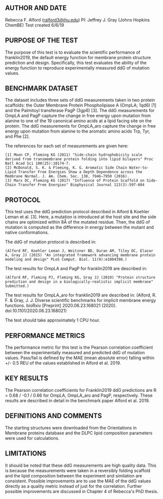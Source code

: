 ## AUTHOR AND DATE
Rebecca F. Alford (ralford3@jhu.edu)
PI: Jeffrey J. Gray (Johns Hopkins ChemBE)
Test created 6/6/19

## PURPOSE OF THE TEST
The purpose of this test is to evaluate the scientific performance of franklin2019, the default energy function for membrane protein structure prediction and design. Specifically, this test evaluates the ability of the energy function to reproduce experimentally measured ddG of mutation values.

## BENCHMARK DATASET
The dataset includes three sets of ddG measurements taken in two protein scaffolds: the Outer Membrane Protein Phospholipiase A (OmpLA; 1qd6) [1] and the Palmitoyl transferase PagP (3gp6) [3]. The ddG measurements for OmpLA and PagP capture the change in free energy upon mutation from alanine to one of the 19 canonical amino acids at a lipid facing site on the protein. The ddG measurements for OmpLA_aro capture the change in free energy upon mutation from alanine to the aromatic amino acids Trp, Tyr, and Phe [2]. 

The references for each set of measurements are given here:

	[1] Moon CP, Fleming KG (2011) "Side-chain hydrophobicity scale derived from transmembrane protein folding into lipid bilayers" Proc Natl Acad Sci 108(25):10174-7.
	[2] McDonald, S. K. & Fleming, K. G. Aromatic Side Chain Water-to-Lipid Transfer Free Energies Show a Depth Dependence across the Membrane Normal. J. Am. Chem. Soc. 138, 7946–7950 (2016).
	[3] Marx DC, Fleming KG (2017) "Influence of Protein Scaffold on Side-Chain Transfer Free Energies" Biophysical Journal 113(3):597-604

## PROTOCOL
This test uses the ddG prediction protocol described in Alford & Koehler Leman et al. [3]. Here, a mutation is introduced at the host site and the side chains are optimized within 8Å of the mutated residue. Then, the ddG of mutation is computed as the difference in energy between the mutant and native conformations.

The ddG of mutation protocol is described in:

	(Alford RF, Koehler Leman J, Weitzner BD, Duran AM, Tiley DC, Elazar A, Gray JJ (2015) "An integrated framework advancing membrane protein modeling and design" PLoS Comput. Biol. 11(9):e1004398.)

The test results for OmpLA and PagP for franklin2019 are described in:

	(Alford RF, Fleming PJ, Fleming KG, Gray JJ (2019) "Protein structure prediction and design in a biologically-realistic implicit membrane" Submitted.)
	
The test results for OmpLA_aro for franklin2019 are described in:
	(Alford, R. F. & Gray, J. J. Diverse scientific benchmarks for implicit membrane energy functions. bioRxiv [Preprint] 2020.06.23.168021 (2020). doi:10.1101/2020.06.23.168021)

The test should take approximately 1 CPU hour.

## PERFORMANCE METRICS
The performance metric for this test is the Pearson correlation coefficient between the experimentally measured and predicted ddG of mutation values. Pass/fail is defined by the MAE (mean absolute error) falling within +/- 0.5 REU of the values established in Alford et al. 2019. 

## KEY RESULTS
The Pearson correlation coefficients for Franklin2019 ddG predictions are R = 0.68 / -0.1 / 0.66 for OmpLA, OmpLA_aro and PagP, respectively. These results are described in detail in the benchmark paper Alford et al. 2019.

## DEFINITIONS AND COMMENTS
The starting structures were downloaded from the Orientations in Membrane proteins database and the DLPC lipid composition parameters were used for calculations.

## LIMITATIONS
It should be noted that these ddG measurements are high quality data. This is because the measurements were taken in a reversibly folding scaffold and the lipid composition between the experiment and similation are consistent. Possible improvements are to use the MAE of the ddG values directly as a quality metric instead of just for the correlation. Further possible improvements are discussed in Chapter 4 of Rebecca's PhD thesis. 
